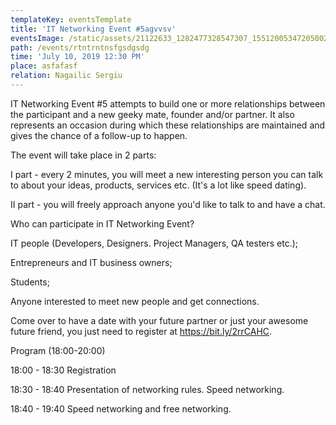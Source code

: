 ```yaml
---
templateKey: eventsTemplate
title: 'IT Networking Event #5agvvsv'
eventsImage: /static/assets/21122633_1282477328547307_1551200534720500277_o.jpg
path: /events/rtntrntnsfgsdgsdg
time: 'July 10, 2019 12:30 PM'
place: asfafasf
relation: Nagailic Sergiu
---
```



IT Networking Event #5 attempts to build one or more relationships between the participant and a new geeky mate, founder and/or partner. It also represents an occasion during which these relationships are maintained and gives the chance of a follow-up to happen.





The event will take place in 2 parts:





I part - every 2 minutes, you will meet a new interesting person you can talk to about your ideas, products, services etc. (It's a lot like speed dating). 



II part - you will freely approach anyone you'd like to talk to and have a chat.





Who can participate in IT Networking Event?





IT people (Developers, Designers. Project Managers, QA testers etc.);

Entrepreneurs and IT business owners;

Students;

Anyone interested to meet new people and get connections.

Come over to have a date with your future partner or just your awesome future friend, you just need to register at https://bit.ly/2rrCAHC.





Program (18:00-20:00)



18:00 - 18:30 Registration

18:30 - 18:40 Presentation of networking rules. Speed networking.

18:40 - 19:40 Speed networking and free networking.
